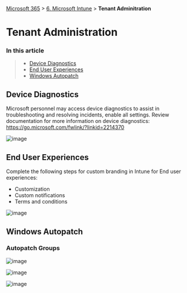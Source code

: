 [Microsoft 365](index.md#microsoft365) > [6. Microsoft Intune](m365-6-0-microsoft-intune.md) > **Tenant Adminitration**

# Tenant Administration
### In this article
>   * [Device Diagnostics](m365-6-1-tenant-administration.md)
>   * [End User Experiences](#mobile-application-management-mam)
>   * [Windows Autopatch](#mobile-device-management-mdm)

## Device Diagnostics

Microsoft personnel may access device diagnostics to assist in troubleshooting and resolving incidents, enable all settings.
Review documentation for more information on device diagnostics:
https://go.microsoft.com/fwlink/?linkid=2214370

![image](https://github.com/user-attachments/assets/0971f041-d335-4791-b613-6f3624319c61)


## End User Experiences
Complete the following steps for custom branding in Intune for End user experiences:
- Customization
- Custom notifications
- Terms and conditions

![image](https://github.com/user-attachments/assets/055b417f-5331-4cfa-95f8-d0a80c3c4fd7)

## Windows Autopatch

### Autopatch Groups
![image](https://github.com/user-attachments/assets/c2b66266-c574-4d01-8061-28557103f9f8)


![image](https://github.com/user-attachments/assets/49dcbada-d517-40e4-8aa8-973bfde61fc3)


![image](https://github.com/user-attachments/assets/a78a5f2f-a97c-44cc-b3b4-b1369ea17316)

